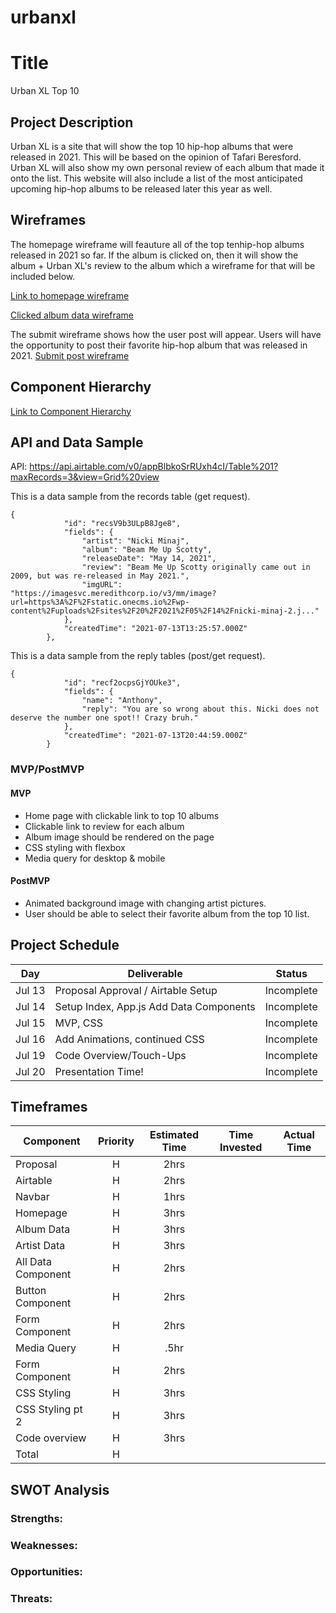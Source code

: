# urbanxl

# Title
Urban XL Top 10

## Project Description
Urban XL is a site that will show the top 10 hip-hop albums that were released in 2021. This will be based on the opinion of Tafari Beresford. Urban XL will also show my own personal review of each album that made it onto the list. This website will also include a list of the most anticipated upcoming hip-hop albums to be released later this year as well.

## Wireframes

The homepage wireframe will feauture all of the top tenhip-hop albums released in 2021 so far. If the album is clicked on, then it will show the album + Urban XL's review to the album which a wireframe for that will be included below.

[Link to homepage wireframe](https://imgur.com/a/y7gmZsM)

[Clicked album data wireframe](https://imgur.com/a/MDyb5vI)

The submit wireframe shows how the user post will appear. Users will have the opportunity to post their favorite hip-hop album that was released in 2021.
[Submit post wireframe](https://imgur.com/a/eoAx67f)

## Component Hierarchy

[Link to Component Hierarchy](https://imgur.com/a/1sJxm4Z)

## API and Data Sample

API: https://api.airtable.com/v0/appBlbkoSrRUxh4cI/Table%201?maxRecords=3&view=Grid%20view

This is a data sample from the records table (get request).

```
{
            "id": "recsV9b3ULpB8Jge8",
            "fields": {
                "artist": "Nicki Minaj",
                "album": "Beam Me Up Scotty",
                "releaseDate": "May 14, 2021",
                "review": "Beam Me Up Scotty originally came out in 2009, but was re-released in May 2021.",
                "imgURL": "https://imagesvc.meredithcorp.io/v3/mm/image?url=https%3A%2F%2Fstatic.onecms.io%2Fwp-content%2Fuploads%2Fsites%2F20%2F2021%2F05%2F14%2Fnicki-minaj-2.j..."
            },
            "createdTime": "2021-07-13T13:25:57.000Z"
        },
```
This is a data sample from the reply tables (post/get request).
```
{
            "id": "recf2ocpsGjYOUke3",
            "fields": {
                "name": "Anthony",
                "reply": "You are so wrong about this. Nicki does not deserve the number one spot!! Crazy bruh."
            },
            "createdTime": "2021-07-13T20:44:59.000Z"
        }
```

### MVP/PostMVP

#### MVP

- Home page with clickable link to top 10 albums
- Clickable link to review for each album
- Album image should be rendered on the page
- CSS styling with flexbox
- Media query for desktop & mobile

#### PostMVP

- Animated background image with changing artist pictures.
- User should be able to select their favorite album from the top 10 list.

## Project Schedule

| Day      | Deliverable                                | Status   |
| -------- | ------------------------------------------ | -------- |
| Jul 13 | Proposal Approval / Airtable Setup         | Incomplete |
| Jul 14   | Setup Index, App.js Add Data Components  | Incomplete |
| Jul 15   | MVP, CSS                                 | Incomplete |
| Jul 16   | Add Animations, continued CSS            | Incomplete |
| Jul 19   | Code Overview/Touch-Ups                  | Incomplete |
| Jul 20   | Presentation Time!                       | Incomplete |

## Timeframes

| Component                 | Priority | Estimated Time | Time Invested | Actual Time |
| ------------------------- | :------: | :------------: | :-----------: | :---------: |
| Proposal                  |    H     |      2hrs      |               |             |
| Airtable                  |    H     |     2hrs       |               |             |
| Navbar                    |    H     |      1hrs      |               |             |
| Homepage                  |    H     |      3hrs      |               |             |
| Album Data                |    H     |      3hrs      |               |             |
| Artist Data               |    H     |      3hrs      |               |             |
| All Data Component        |    H     |      2hrs      |               |             |
| Button Component          |    H     |      2hrs      |               |             |
| Form Component            |    H     |      2hrs      |               |             |
| Media Query               |    H     |      .5hr      |               |             |
| Form Component            |    H     |      2hrs      |               |             |
| CSS Styling               |    H     |      3hrs      |               |             |
| CSS Styling pt 2          |    H     |      3hrs      |               |             |
| Code overview             |    H     |      3hrs      |               |             |
| Total                     |    H     |         |               |             |

## SWOT Analysis

### Strengths:



### Weaknesses:



### Opportunities:



### Threats:
